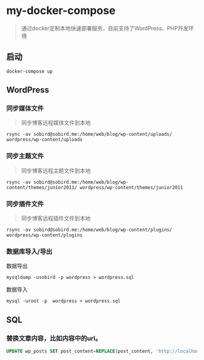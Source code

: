 # my-docker-compose

> 通过docker定制本地快速部署服务，目前支持了WordPress、PHP开发环境

## 启动
```
docker-compose up
```

## WordPress

### 同步媒体文件
> 同步博客远程媒体文件到本地

```
rsync -av sobird@sobird.me:/home/web/blog/wp-content/uploads/ wordpress/wp-content/uploads
```

### 同步主题文件
> 同步博客远程主题文件到本地
```
rsync -av sobird@sobird.me:/home/web/blog/wp-content/themes/junior2011/ wordpress/wp-content/themes/junior2011
```

### 同步插件文件
> 同步博客远程插件文件到本地
```
rsync -av sobird@sobird.me:/home/web/blog/wp-content/plugins/ wordpress/wp-content/plugins
```

### 数据库导入/导出

数据导出
```
mysqldump -usobird -p wordpress > wordpress.sql
```

数据导入
```
mysql -uroot -p  wordpress > wordpress.sql
```


## SQL
### 替换文章内容，比如内容中的url。

```sql
UPDATE wp_posts SET post_content=REPLACE(post_content, 'http://localhost/', 'http://sobird.com/');
```